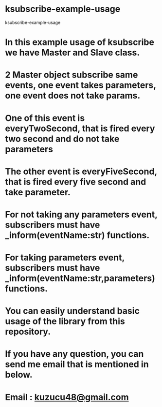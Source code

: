 # ksubscribe-example-usage
ksubscribe-example-usage


# In this example usage of ksubscribe we have Master and Slave class.
# 2 Master object subscribe same events, one event takes parameters, one event does not take params.
# One of this event is everyTwoSecond, that is fired every two second and do not take parameters
# The other event is everyFiveSecond, that is fired every five second and take parameter.


# For not taking any parameters event, subscribers must have _inform(eventName:str) functions. 

# For taking parameters event, subscribers must have _inform(eventName:str,parameters) functions. 


# You can easily understand basic usage of the library from this repository.

# If you have any question, you can send me email that is mentioned in below.

# Email : kuzucu48@gmail.com